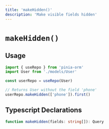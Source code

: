 ```yaml
---
title: 'makeHidden()'
description: 'Make visible fields hidden'
---
```


# `makeHidden()`

## Usage

````ts
import { useRepo } from 'pinia-orm'
import User from './models/User'

const userRepo = useRepo(User)

// Returns User without the field 'phone'
userRepo.makeHidden(['phone']).first() 

````

## Typescript Declarations

````ts
function makeHidden(fields: string[]): Query
````

